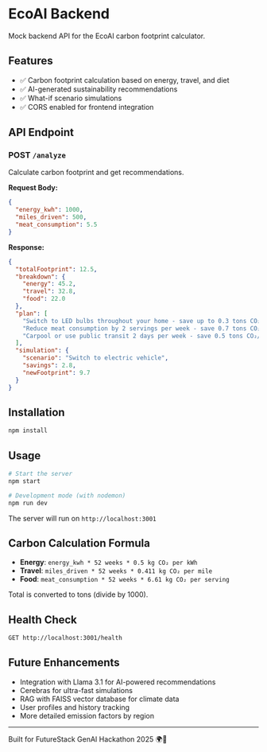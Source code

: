 # EcoAI Backend

Mock backend API for the EcoAI carbon footprint calculator.

## Features

- ✅ Carbon footprint calculation based on energy, travel, and diet
- ✅ AI-generated sustainability recommendations
- ✅ What-if scenario simulations
- ✅ CORS enabled for frontend integration

## API Endpoint

### POST `/analyze`

Calculate carbon footprint and get recommendations.

**Request Body:**
```json
{
  "energy_kwh": 1000,
  "miles_driven": 500,
  "meat_consumption": 5.5
}
```

**Response:**
```json
{
  "totalFootprint": 12.5,
  "breakdown": {
    "energy": 45.2,
    "travel": 32.8,
    "food": 22.0
  },
  "plan": [
    "Switch to LED bulbs throughout your home - save up to 0.3 tons CO₂/year",
    "Reduce meat consumption by 2 servings per week - save 0.7 tons CO₂/year",
    "Carpool or use public transit 2 days per week - save 0.5 tons CO₂/year"
  ],
  "simulation": {
    "scenario": "Switch to electric vehicle",
    "savings": 2.8,
    "newFootprint": 9.7
  }
}
```

## Installation

```bash
npm install
```

## Usage

```bash
# Start the server
npm start

# Development mode (with nodemon)
npm run dev
```

The server will run on `http://localhost:3001`

## Carbon Calculation Formula

- **Energy**: `energy_kwh * 52 weeks * 0.5 kg CO₂ per kWh`
- **Travel**: `miles_driven * 52 weeks * 0.411 kg CO₂ per mile`
- **Food**: `meat_consumption * 52 weeks * 6.61 kg CO₂ per serving`

Total is converted to tons (divide by 1000).

## Health Check

```bash
GET http://localhost:3001/health
```

## Future Enhancements

- Integration with Llama 3.1 for AI-powered recommendations
- Cerebras for ultra-fast simulations
- RAG with FAISS vector database for climate data
- User profiles and history tracking
- More detailed emission factors by region

---

Built for FutureStack GenAI Hackathon 2025 🌍💚
